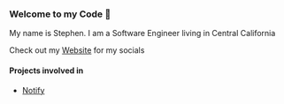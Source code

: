 ### Welcome to my Code 👋

My name is Stephen. I am a Software Engineer living in Central California

Check out my [Website](https://snipey.dev) for my socials


#### Projects involved in
- [Notify](https://notify.me)


